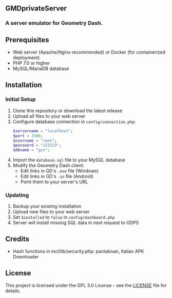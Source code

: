 ## GMDprivateServer
### A server emulator for Geometry Dash.

## Prerequisites

- Web server (Apache/Nginx recommended) or Docker (for containerized deployment)
- PHP 7.0 or higher
- MySQL/MariaDB database

## Installation

### Initial Setup

1. Clone this repository or download the latest release
2. Upload all files to your web server
3. Configure database connection in `config/connection.php`:
   ```php
   $servername = "localhost";
   $port = 3306;
   $username = "root";
   $password = "123123";
   $dbname = "gcs";
   ```
4. Import the `database.sql` file to your MySQL database
5. Modify the Geometry Dash client:
   - Edit links in GD's `.exe` file (Windows)
   - Edit links in GD's `.so` file (Android)
   - Point them to your server's URL

### Updating

1. Backup your existing installation
2. Upload new files to your web server
3. Set `$installed` to `false` in `config/dashboard.php`
4. Server will install missing SQL data in next request to GDPS

## Credits

- Hash functions in incl/lib/security.php: pavlukivan, Italian APK Downloader

## License

This project is licensed under the GPL 3.0 License - see the [LICENSE](./license.md) file for details.
